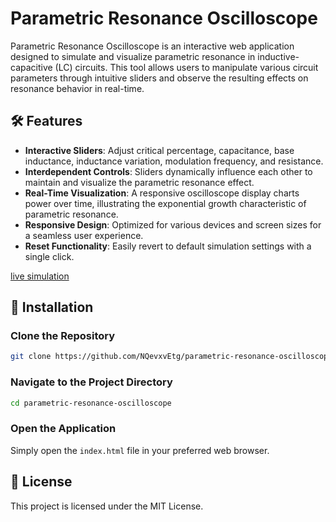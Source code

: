 # Parametric Resonance Oscilloscope

Parametric Resonance Oscilloscope is an interactive web application designed to simulate and visualize parametric resonance in inductive-capacitive (LC) circuits. This tool allows users to manipulate various circuit parameters through intuitive sliders and observe the resulting effects on resonance behavior in real-time.

## 🛠️ Features

- **Interactive Sliders**: Adjust critical percentage, capacitance, base inductance, inductance variation, modulation frequency, and resistance.
- **Interdependent Controls**: Sliders dynamically influence each other to maintain and visualize the parametric resonance effect.
- **Real-Time Visualization**: A responsive oscilloscope display charts power over time, illustrating the exponential growth characteristic of parametric resonance.
- **Responsive Design**: Optimized for various devices and screen sizes for a seamless user experience.
- **Reset Functionality**: Easily revert to default simulation settings with a single click.

[live simulation](https://raw.githubusercontent.com/NQevxvEtg/parametric-resonance-oscilloscope/main/ui.gif)

## 📂 Installation

### Clone the Repository

```bash
git clone https://github.com/NQevxvEtg/parametric-resonance-oscilloscope.git
```

### Navigate to the Project Directory

```bash
cd parametric-resonance-oscilloscope
```

### Open the Application

Simply open the `index.html` file in your preferred web browser.

## 📝 License

This project is licensed under the MIT License.
